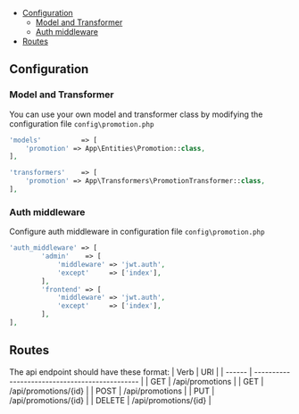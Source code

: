 - [Configuration](#configuration)
  - [Model and Transformer](#model-and-transformer)
  - [Auth middleware](#auth-middleware)
- [Routes](#routes)

## Configuration
### Model and Transformer
You can use your own model and transformer class by modifying the configuration file `config\promotion.php`

```php
'models'          => [
    'promotion' => App\Entities\Promotion::class,
],

'transformers'    => [
    'promotion' => App\Transformers\PromotionTransformer::class,
],
```
### Auth middleware
Configure auth middleware in configuration file `config\promotion.php`

```php
'auth_middleware' => [
        'admin'    => [
            'middleware' => 'jwt.auth',
            'except'     => ['index'],
        ],
        'frontend' => [
            'middleware' => 'jwt.auth',
            'except'     => ['index'],
        ],
],
```
## Routes

The api endpoint should have these format:
| Verb   | URI                                            |
| ------ | ---------------------------------------------- |
| GET    | /api/promotions                               |
| GET    | /api/promotions/{id}                          |
| POST   | /api/promotions                               |
| PUT    | /api/promotions/{id}                          |
| DELETE | /api/promotions/{id}                          |


